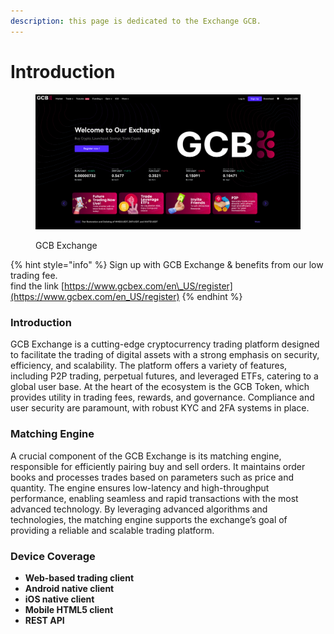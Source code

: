 ```yaml
---
description: this page is dedicated to the Exchange GCB.
---
```


# Introduction

<figure><img src="../../.gitbook/assets/GCBExchange.png" alt=""><figcaption><p>GCB Exchange</p></figcaption></figure>

{% hint style="info" %}
Sign up with GCB Exchange & benefits from our low trading fee.\
find the link [https://www.gcbex.com/en\_US/register](https://www.gcbex.com/en_US/register)
{% endhint %}

### Introduction

GCB Exchange is a cutting-edge cryptocurrency trading platform designed to facilitate the trading of digital assets with a strong emphasis on security, efficiency, and scalability. The platform offers a variety of features, including P2P trading, perpetual futures, and leveraged ETFs, catering to a global user base. At the heart of the ecosystem is the GCB Token, which provides utility in trading fees, rewards, and governance. Compliance and user security are paramount, with robust KYC and 2FA systems in place.

### Matching Engine

A crucial component of the GCB Exchange is its matching engine, responsible for efficiently pairing buy and sell orders. It maintains order books and processes trades based on parameters such as price and quantity. The engine ensures low-latency and high-throughput performance, enabling seamless and rapid transactions with the most advanced technology. By leveraging advanced algorithms and technologies, the matching engine supports the exchange’s goal of providing a reliable and scalable trading platform.

### Device Coverage

* **Web-based trading client**
* **Android native client**
* **iOS native client**&#x20;
* **Mobile HTML5 client**&#x20;
* **REST API**

